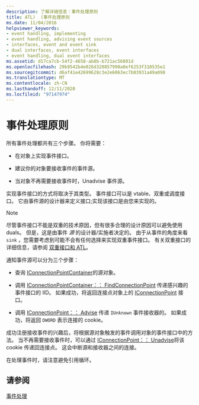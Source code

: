 ```yaml
---
description: 了解详细信息：事件处理原则
title: ATL)  (事件处理原则
ms.date: 11/04/2016
helpviewer_keywords:
- event handling, implementing
- event handling, advising event sources
- interfaces, event and event sink
- dual interfaces, event interfaces
- event handling, dual event interfaces
ms.assetid: d17ca7cb-54f2-4658-ab8b-b721ac56801d
ms.openlocfilehash: 29b9542b4e026d320857990a0ef6253f310535e1
ms.sourcegitcommit: d6af41e42699628c3e2e6063ec7b03931a49a098
ms.translationtype: MT
ms.contentlocale: zh-CN
ms.lasthandoff: 12/11/2020
ms.locfileid: "97147974"
---
```

# <a name="event-handling-principles"></a>事件处理原则

所有事件处理都共有三个步骤。 你将需要：

- 在对象上实现事件接口。

- 建议你的对象要接收事件的事件源。

- 当对象不再需要接收事件时，Unadvise 事件源。

实现事件接口的方式将取决于其类型。 事件接口可以是 vtable、双重或调度接口。 它由事件源的设计器来定义接口;实现该接口是由您来实现的。

> [!NOTE]
> 尽管事件接口不能是双重的技术原因，但有很多合理的设计原因可以避免使用 duals。 但是，这是由事件 *源* 的设计器/实施者决定的。 由于从事件的角度来看 `sink` ，您需要考虑到可能不会有任何选择来实现双重事件接口。 有关双重接口的详细信息，请参阅 [双重接口和 ATL](../atl/dual-interfaces-and-atl.md)。

通知事件源可以分为三个步骤：

- 查询 [IConnectionPointContainer](/windows/win32/api/ocidl/nn-ocidl-iconnectionpointcontainer)的源对象。

- 调用 [IConnectionPointContainer：： FindConnectionPoint](/windows/win32/api/ocidl/nf-ocidl-iconnectionpointcontainer-findconnectionpoint) 传递感兴趣的事件接口的 IID。 如果成功，将返回连接点对象上的 [IConnectionPoint](/windows/win32/api/ocidl/nn-ocidl-iconnectionpoint) 接口。

- 调用 [IConnectionPoint：： Advise](/windows/win32/api/ocidl/nf-ocidl-iconnectionpoint-advise) 传递 `IUnknown` 事件接收器的。 如果成功，将返回 `DWORD` 表示连接的 cookie。

成功注册接收事件的兴趣后，将根据源对象触发的事件调用对象的事件接口中的方法。 当不再需要接收事件时，可以通过 [IConnectionPoint：： Unadvise](/windows/win32/api/ocidl/nf-ocidl-iconnectionpoint-unadvise)将该 cookie 传递回连接点。 这会中断源和接收器之间的连接。

在处理事件时，请注意避免引用循环。

## <a name="see-also"></a>请参阅

[事件处理](../atl/event-handling-and-atl.md)
